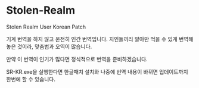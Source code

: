 # Stolen-Realm
Stolen Realm User Korean Patch

기계 번역을 하지 않고 온전히 인간 번역입니다.
지인들끼리 알아만 먹을 수 있게 번역해 놓은 것이라, 맞춤법과 오역이 많습니다.

만약 이 번역이 인기가 많다면 정식적으로 번역을 준비하겠습니다.

SR-KR.exe을 실행한다면 한글패치 설치와 나중에 번역 내용이 바뀌면 업데이트까지 한번에 할 수 있습니다.
